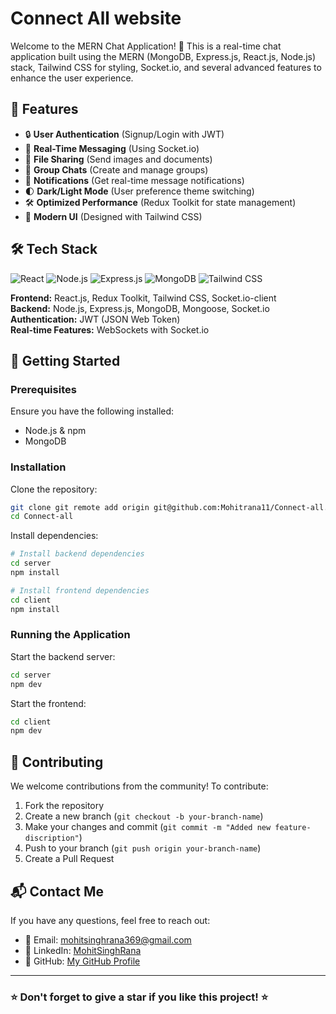 # Connect All website

Welcome to the MERN Chat Application! 🚀 This is a real-time chat application built using the MERN (MongoDB, Express.js, React.js, Node.js) stack, Tailwind CSS for styling, Socket.io, and several advanced features to enhance the user experience.

## 🌟 Features

- 🔒 **User Authentication** (Signup/Login with JWT)
- 📩 **Real-Time Messaging** (Using Socket.io)
- 📂 **File Sharing** (Send images and documents)
- 👥 **Group Chats** (Create and manage groups)
- 🔔 **Notifications** (Get real-time message notifications)
- 🌓 **Dark/Light Mode** (User preference theme switching)
- 🛠️ **Optimized Performance** (Redux Toolkit for state management)
- 🎨 **Modern UI** (Designed with Tailwind CSS)

## 🛠️ Tech Stack

![React](https://img.shields.io/badge/React-20232A?style=for-the-badge&logo=react&logoColor=61DAFB)
![Node.js](https://img.shields.io/badge/Node.js-43853D?style=for-the-badge&logo=node.js&logoColor=white)
![Express.js](https://img.shields.io/badge/Express.js-000000?style=for-the-badge&logo=express&logoColor=white)
![MongoDB](https://img.shields.io/badge/MongoDB-4EA94B?style=for-the-badge&logo=mongodb&logoColor=white)
![Tailwind CSS](https://img.shields.io/badge/Tailwind_CSS-38B2AC?style=for-the-badge&logo=tailwind-css&logoColor=white)

**Frontend:** React.js, Redux Toolkit, Tailwind CSS, Socket.io-client  
**Backend:** Node.js, Express.js, MongoDB, Mongoose, Socket.io  
**Authentication:** JWT (JSON Web Token)  
**Real-time Features:** WebSockets with Socket.io

## 🚀 Getting Started

### Prerequisites

Ensure you have the following installed:

- Node.js & npm
- MongoDB

### Installation

Clone the repository:

```bash
git clone git remote add origin git@github.com:Mohitrana11/Connect-all.git
cd Connect-all
```

Install dependencies:

```bash
# Install backend dependencies
cd server
npm install

# Install frontend dependencies
cd client
npm install
```

### Running the Application

Start the backend server:

```bash
cd server
npm dev
```

Start the frontend:

```bash
cd client
npm dev
```

## 🤝 Contributing

We welcome contributions from the community! To contribute:

1. Fork the repository
2. Create a new branch (`git checkout -b your-branch-name`)
3. Make your changes and commit (`git commit -m "Added new feature-discription"`)
4. Push to your branch (`git push origin your-branch-name`)
5. Create a Pull Request

## 📬 Contact Me

If you have any questions, feel free to reach out:

- 📧 Email: mohitsinghrana369@gmail.com
- 💼 LinkedIn: [MohitSinghRana](https://www.linkedin.com/in/mohit-singh-rana-9818b0301/)
- 🐙 GitHub: [My GitHub Profile](https://github.com/Mohitrana11)

---

### ⭐ Don't forget to give a star if you like this project! ⭐
